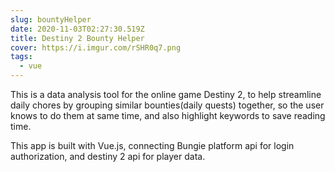 ```yaml
---
slug: bountyHelper
date: 2020-11-03T02:27:30.519Z
title: Destiny 2 Bounty Helper
cover: https://i.imgur.com/rSHR0q7.png
tags:
  - vue
---
```

This is a data analysis tool for the online game Destiny 2, to help streamline daily chores by grouping similar bounties(daily quests) together, so the user knows to do them at same time, and also highlight keywords to save reading time.

This app is built with Vue.js, connecting Bungie platform api for login authorization, and destiny 2 api for player data.